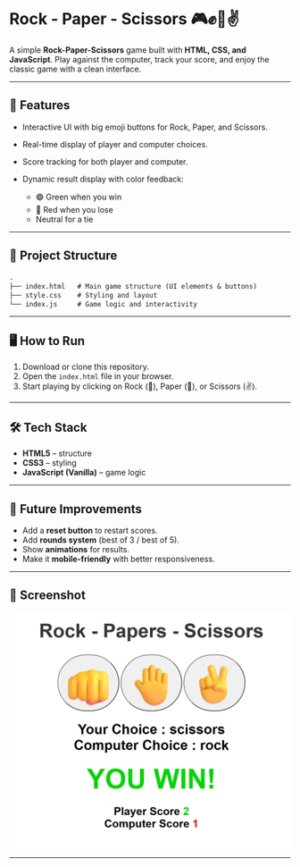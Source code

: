 # Rock - Paper - Scissors 🎮✊🤚✌️

A simple **Rock-Paper-Scissors** game built with **HTML, CSS, and JavaScript**.
Play against the computer, track your score, and enjoy the classic game with a clean interface.

---

## 🚀 Features

* Interactive UI with big emoji buttons for Rock, Paper, and Scissors.
* Real-time display of player and computer choices.
* Score tracking for both player and computer.
* Dynamic result display with color feedback:

  * 🟢 Green when you win
  * 🔴 Red when you lose
  * Neutral for a tie

---

## 📂 Project Structure

```
.
├── index.html   # Main game structure (UI elements & buttons)
├── style.css    # Styling and layout
└── index.js     # Game logic and interactivity
```

---

## 🖥️ How to Run

1. Download or clone this repository.
2. Open the `index.html` file in your browser.
3. Start playing by clicking on Rock (👊), Paper (🤚), or Scissors (✌️).

---

## 🛠️ Tech Stack

* **HTML5** – structure
* **CSS3** – styling
* **JavaScript (Vanilla)** – game logic

---

## 🔮 Future Improvements

* Add a **reset button** to restart scores.
* Add **rounds system** (best of 3 / best of 5).
* Show **animations** for results.
* Make it **mobile-friendly** with better responsiveness.

---

## 📸 Screenshot

![alt text](image.png)

---


